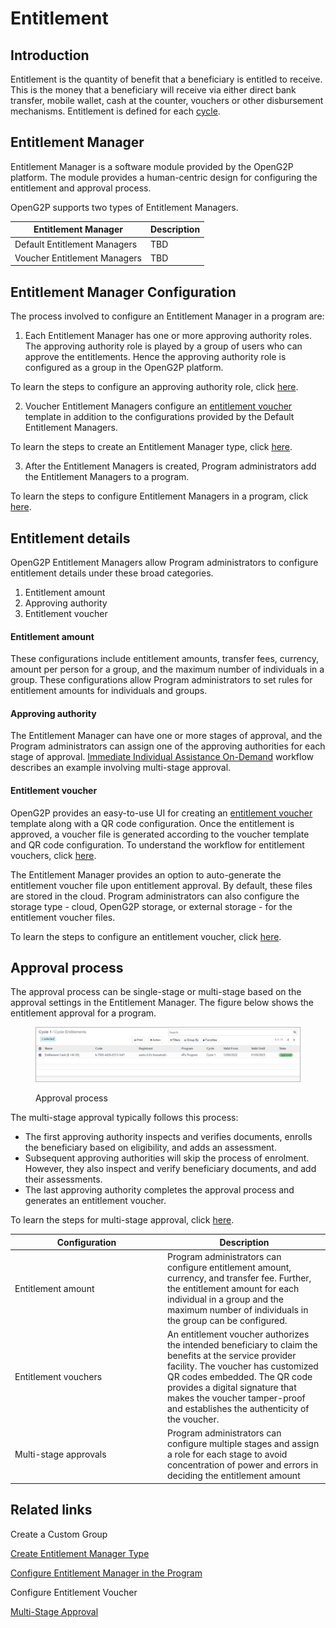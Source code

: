 # Entitlement

## Introduction

Entitlement is the quantity of benefit that a beneficiary is entitled to receive. This is the money that a beneficiary will receive via either direct bank transfer, mobile wallet, cash at the counter, vouchers or other disbursement mechanisms. Entitlement is defined for each [cycle](disbursement-cycles/).

## Entitlement Manager

Entitlement Manager is a software module provided by the OpenG2P platform. The module provides a human-centric design for configuring the entitlement and approval process.&#x20;

OpenG2P supports two types of Entitlement Managers.

| Entitlement Manager          | Description |
| ---------------------------- | ----------- |
| Default Entitlement Managers | TBD         |
| Voucher Entitlement Managers | TBD         |

## Entitlement Manager Configuration

The process involved to configure an Entitlement Manager in a program are:

1. Each Entitlement Manager has one or more approving authority roles. The approving authority role is played by a group of users who can approve the entitlements. Hence the approving authority role is configured as a group in the OpenG2P platform.

&#x20;       To learn the steps to configure an approving authority role, click [here](../user-guides/eligibility-and-program-enrollment/approval/multi-stage-approval.md).

2. Voucher Entitlement Managers configure an [entitlement voucher](../user-guides/entitlement/install-smartscanner-app.md) template in addition to the configurations provided by the Default Entitlement Managers.

&#x20;       To learn the steps to create an Entitlement Manager type, click [here](../user-guides/eligibility-and-program-enrollment/program/create-manager-type/create-entitlement-manager-type/).

3. After the Entitlement Managers is created, Program administrators add the Entitlement Managers to a program.

&#x20;       To learn the steps to configure Entitlement Managers in a program, click [here](../user-guides/eligibility-and-program-enrollment/configuration/create-entitlement-manager-type-1.md).

## Entitlement details

OpenG2P Entitlement Managers allow Program administrators to configure entitlement details under these broad categories.

1. Entitlement amount
2. Approving authority
3. Entitlement voucher

#### Entitlement amount

These configurations include entitlement amounts, transfer fees, currency, amount per person for a group, and the maximum number of individuals in a group. These configurations allow Program administrators to set rules for entitlement amounts for individuals and groups.

#### Approving authority

The Entitlement Manager can have one or more stages of approval, and the Program administrators can assign one of the approving authorities for each stage of approval. [Immediate Individual Assistance On-Demand](https://github.com/OpenG2P/openg2p-documentation/blob/1.2.1/platform/modules/workflows/on-demand-assistance.md) workflow describes an example involving multi-stage approval.

#### Entitlement voucher

OpenG2P provides an easy-to-use UI for creating an [entitlement voucher](../user-guides/entitlement/install-smartscanner-app.md) template along with a QR code configuration. Once the entitlement is approved, a voucher file is generated according to the voucher template and QR code configuration. To understand the workflow for entitlement vouchers, click [here](https://github.com/OpenG2P/openg2p-documentation/blob/1.2.1/platform/modules/workflows/on-demand-assistance.md).

The Entitlement Manager provides an option to auto-generate the entitlement voucher file upon entitlement approval. By default, these files are stored in the cloud. Program administrators can also configure the storage type - cloud, OpenG2P storage, or external storage - for the entitlement voucher files.&#x20;

&#x20;To learn the steps to configure an entitlement voucher, click [here](https://github.com/OpenG2P/openg2p-documentation/blob/1.2.1/platform/modules/program-and-beneficiary-management-system/broken-reference/README.md).

## Approval process

The approval process can be single-stage or multi-stage based on the approval settings in the Entitlement Manager. The figure below shows the entitlement approval for a program.

<figure><img src="../../.gitbook/assets/approval-process.png" alt=""><figcaption><p>Approval process</p></figcaption></figure>

The multi-stage approval typically follows this process:

* The first approving authority inspects and verifies documents, enrolls the beneficiary based on eligibility, and adds an assessment.
* Subsequent approving authorities will skip the process of enrolment. However, they also inspect and verify beneficiary documents, and add their assessments.
* The last approving authority completes the approval process and generates an entitlement voucher.

To learn the steps for multi-stage approval, click [here](../user-guides/eligibility-and-program-enrollment/approval/multi-stage-approval.md).

<table><thead><tr><th width="230">Configuration</th><th>Description</th></tr></thead><tbody><tr><td>Entitlement amount</td><td>Program administrators can configure entitlement amount, currency, and transfer fee. Further, the entitlement amount for each individual in a group and the maximum number of individuals in the group can be configured.</td></tr><tr><td>Entitlement vouchers</td><td>An entitlement voucher authorizes the intended beneficiary to claim the benefits at the service provider facility. The voucher has customized QR codes embedded. The QR code provides a digital signature that makes the voucher tamper-proof and establishes the authenticity of the voucher.</td></tr><tr><td>Multi-stage approvals</td><td>Program administrators can configure multiple stages and assign a role for each stage to avoid concentration of power and errors in deciding the entitlement amount</td></tr></tbody></table>

## Related links

Create a Custom Group

[Create Entitlement Manager Type](../user-guides/eligibility-and-program-enrollment/program/create-manager-type/create-entitlement-manager-type/)

[Configure Entitlement Manager in the Program](../user-guides/eligibility-and-program-enrollment/configuration/create-entitlement-manager-type-1.md)

Configure Entitlement Voucher

[Multi-Stage Approval](../user-guides/eligibility-and-program-enrollment/approval/multi-stage-approval.md)
